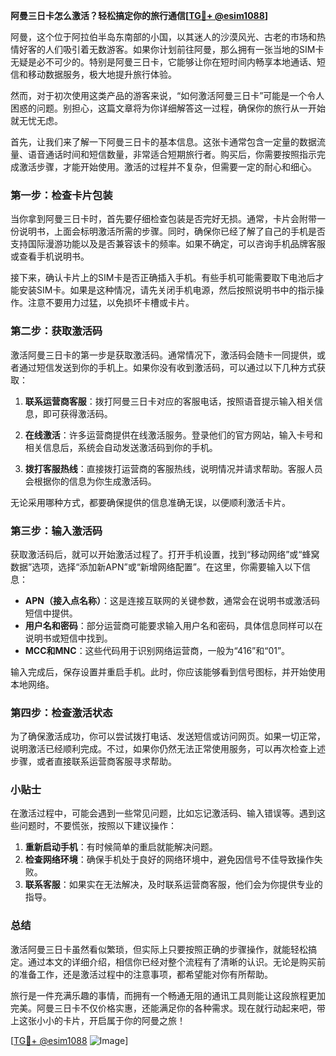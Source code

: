 **阿曼三日卡怎么激活？轻松搞定你的旅行通信[[TG💪+ @esim1088](https://t.me/s/esim1088)]**

阿曼，这个位于阿拉伯半岛东南部的小国，以其迷人的沙漠风光、古老的市场和热情好客的人们吸引着无数游客。如果你计划前往阿曼，那么拥有一张当地的SIM卡无疑是必不可少的。特别是阿曼三日卡，它能够让你在短时间内畅享本地通话、短信和移动数据服务，极大地提升旅行体验。

然而，对于初次使用这类产品的游客来说，“如何激活阿曼三日卡”可能是一个令人困惑的问题。别担心，这篇文章将为你详细解答这一过程，确保你的旅行从一开始就无忧无虑。

首先，让我们来了解一下阿曼三日卡的基本信息。这张卡通常包含一定量的数据流量、语音通话时间和短信数量，非常适合短期旅行者。购买后，你需要按照指示完成激活步骤，才能开始使用。激活的过程并不复杂，但需要一定的耐心和细心。

### 第一步：检查卡片包装

当你拿到阿曼三日卡时，首先要仔细检查包装是否完好无损。通常，卡片会附带一份说明书，上面会标明激活所需的步骤。同时，确保你已经了解了自己的手机是否支持国际漫游功能以及是否兼容该卡的频率。如果不确定，可以咨询手机品牌客服或查看手机说明书。

接下来，确认卡片上的SIM卡是否正确插入手机。有些手机可能需要取下电池后才能安装SIM卡。如果是这种情况，请先关闭手机电源，然后按照说明书中的指示操作。注意不要用力过猛，以免损坏卡槽或卡片。

### 第二步：获取激活码

激活阿曼三日卡的第一步是获取激活码。通常情况下，激活码会随卡一同提供，或者通过短信发送到你的手机上。如果你没有收到激活码，可以通过以下几种方式获取：

1. **联系运营商客服**：拨打阿曼三日卡对应的客服电话，按照语音提示输入相关信息，即可获得激活码。
   
2. **在线激活**：许多运营商提供在线激活服务。登录他们的官方网站，输入卡号和相关信息后，系统会自动发送激活码到你的手机。

3. **拨打客服热线**：直接拨打运营商的客服热线，说明情况并请求帮助。客服人员会根据你的信息为你生成激活码。

无论采用哪种方式，都要确保提供的信息准确无误，以便顺利激活卡片。

### 第三步：输入激活码

获取激活码后，就可以开始激活过程了。打开手机设置，找到“移动网络”或“蜂窝数据”选项，选择“添加新APN”或“新增网络配置”。在这里，你需要输入以下信息：

- **APN（接入点名称）**：这是连接互联网的关键参数，通常会在说明书或激活码短信中提供。
- **用户名和密码**：部分运营商可能要求输入用户名和密码，具体信息同样可以在说明书或短信中找到。
- **MCC和MNC**：这些代码用于识别网络运营商，一般为“416”和“01”。

输入完成后，保存设置并重启手机。此时，你应该能够看到信号图标，并开始使用本地网络。

### 第四步：检查激活状态

为了确保激活成功，你可以尝试拨打电话、发送短信或访问网页。如果一切正常，说明激活已经顺利完成。不过，如果你仍然无法正常使用服务，可以再次检查上述步骤，或者直接联系运营商客服寻求帮助。

### 小贴士

在激活过程中，可能会遇到一些常见问题，比如忘记激活码、输入错误等。遇到这些问题时，不要慌张，按照以下建议操作：

1. **重新启动手机**：有时候简单的重启就能解决问题。
2. **检查网络环境**：确保手机处于良好的网络环境中，避免因信号不佳导致操作失败。
3. **联系客服**：如果实在无法解决，及时联系运营商客服，他们会为你提供专业的指导。

### 总结

激活阿曼三日卡虽然看似繁琐，但实际上只要按照正确的步骤操作，就能轻松搞定。通过本文的详细介绍，相信你已经对整个流程有了清晰的认识。无论是购买前的准备工作，还是激活过程中的注意事项，都希望能对你有所帮助。

旅行是一件充满乐趣的事情，而拥有一个畅通无阻的通讯工具则能让这段旅程更加完美。阿曼三日卡不仅价格实惠，还能满足你的各种需求。现在就行动起来吧，带上这张小小的卡片，开启属于你的阿曼之旅！

[[TG💪+ @esim1088](https://t.me/s/esim1088) ![Image](https://i.postimg.cc/4NQfJmqS/Snipaste-2025-05-13-00-14-12.png)]